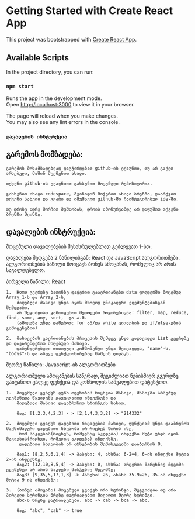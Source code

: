 # Getting Started with Create React App

This project was bootstrapped with [Create React App](https://github.com/facebook/create-react-app).

## Available Scripts

In the project directory, you can run:

### `npm start`

Runs the app in the development mode.\
Open [http://localhost:3000](http://localhost:3000) to view it in your browser.

The page will reload when you make changes.\
You may also see any lint errors in the console.

### `დავალების ინსტურქცია`

## გარემოს მომზადება:

    გარემოს მოსამზადებლად დაგჭირდებათ github-ის ექაუნთი, თუ არ გაქვთ არსებული, მაშინ შექმენით ახალი.

    თქვენი github-ის ექაუნთით გახსენით მოცემული რეპოზიტორია.

    გახსენით ახალი codespace, მეინიდან მოჭერით ახალი ბრენჩი, დაარქვით თქვენი სახელი და გვარი და იმუშავეთ github-ში ჩაინტეგირებულ ide-ში.

    თუ დროზე ადრე მორჩით მუშაობას, დროის ამოწურვამდე არ დაფუშოთ თქვენი ბრენჩი მეინზე.

## დავალების ინსტრუქცია:

მოცემული დავალებების შესასრულებლად გეძლევათ 1-სთ.

დავალება შედგება 2 ნაწილისგან: React და JavaScript ალგორითმები. ალგორითმების ნაწილი მოიცავს ბონუს ამოცანას, რომელიც არ არის სავალდებულო.

პირველი ნაწილი: React

    1.	Home გვერდზე ბათონზე დაჭერით გააერთიანებთ data ფოლდერში მოცემულ Array_1-ს და Array_2-ს,
    	მიღებული მასივი უნდა იყოს მხოლოდ უნიკალური ელემენტებისგან შემდგარი.
    	არ შეგიძლიათ გამოიყენოთ მეთოდები როგორებიცაა: filter, map, reduce, find, some, any, sort,  და ა.შ.
    	(ამოცანა უნდა დაწეროთ: for ან/და while ციკლების და if/else-ების გამოყენებით)

    2.	მასივების გაერთიანების პროცესის შემდეგ უნდა გადავიდეთ List გვერდზე და დავარენდეროთ მიღებული მასივი.
    	დარენდერებული თითოეული კომპონენტი უნდა შეიცავდეს, "name"-ს, "bodys"-ს და ასევე ფუნქციონირებად წაშლის ღილაკს.

მეორე ნაწილი: Javascript-ის ალგორითმები

ალგორითმული ამოცანების საწერად, შეგიძლიათ ნებისმიერ გვერდზე გაიტანოთ ცალკე ფუნქცია და კონსოლის საშუალებით დატესტოთ.

    1.	მოცემული გვაქვს ლუწი ოდენობის რიცხვთა მასივი, მასივში არსებულ ელემენტთა წყვილებს გავუცვალოთ ინდექსები და
    	მიღებული მასივი დავაბრუნოთ სტირნგის სახით.

    	მაგ: [1,2,3,4,2,3] - > [2,1,4,3,3,2] -> "214332"

    2. 	მოცემული გვაქვს დადებითი რიცხვების მასივი, ფუნქციამ უნდა დააბრუნოს მაქსიმალური დადებითი სხვაობა ორ რიცხვს შორის ისე,
    	 რომ საკლების(რიცხვს, რომელსაც აკლდება) ინდექსი მეტი უნდა იყოს მაკლების(რიცხვი, რომელიც აკლდება) ინდექსზე,
    	 დადებითი სხვაობის არ არსებობის შემთხვევაში დააბურნოს 0.

    	მაგ1: [8,2,5,6,1,4] -> პასუხი: 4, ახსნა: 6-2=4, 6-ის ინდექსი მეტია 2-ის ინდექსზე;
    	მაგ2: [12,10,8,5,4] -> პასუხი: 0, ახსნა: არცერთი მარცხნივ მდგომი ელემენტი არ არის ნაკლები მარჯვნივ მდგომზე;
    	მაგ3: [9,35,5,17,1,3] -> პასუხი: 26, ახსნა 35-9=26, 35-ის ინდექსი მეტია 9-ის ინდექსზე;

    3.	(ბონუს ამოცანა) მოცემული გვაქვს ორი სტრინგი, შეგვიძლია თუ არა პირველი სტრინგის წრეზე დატრიალებით მივიღოთ მეორე სტრინგი.
    	abc-ს წრეზე დატრიალებები. abc -> cab -> bca -> abc.

    	მაგ: "abc", "cab" -> true
